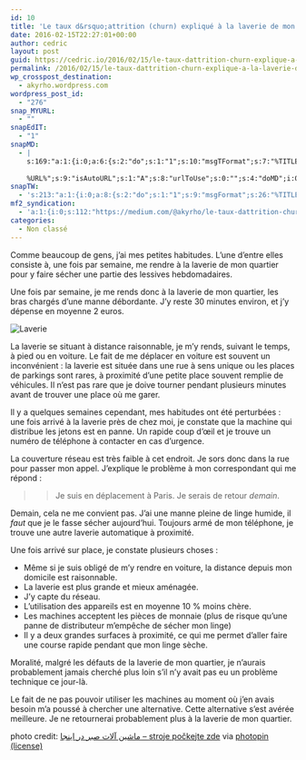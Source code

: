```yaml
---
id: 10
title: 'Le taux d&rsquo;attrition (churn) expliqué à la laverie de mon quartier'
date: 2016-02-15T22:27:01+00:00
author: cedric
layout: post
guid: https://cedric.io/2016/02/15/le-taux-dattrition-churn-explique-a-la-laverie-de-mon-quartier.html
permalink: /2016/02/15/le-taux-dattrition-churn-explique-a-la-laverie-de-mon-quartier/
wp_crosspost_destination:
  - akyrho.wordpress.com
wordpress_post_id:
  - "276"
snap_MYURL:
  - ""
snapEdIT:
  - "1"
snapMD:
  - |
    s:169:"a:1:{i:0;a:6:{s:2:"do";s:1:"1";s:10:"msgTFormat";s:7:"%TITLE%";s:9:"msgFormat";s:19:"%FULLTEXT%
    
    %URL%";s:9:"isAutoURL";s:1:"A";s:8:"urlToUse";s:0:"";s:4:"doMD";i:0;}}";
snapTW:
  - 's:213:"a:1:{i:0;a:8:{s:2:"do";s:1:"1";s:9:"msgFormat";s:26:"%TITLE%. %EXCERPT% - %URL%";s:8:"attchImg";s:1:"1";s:9:"isAutoImg";s:1:"A";s:8:"imgToUse";s:0:"";s:9:"isAutoURL";s:1:"A";s:8:"urlToUse";s:0:"";s:4:"doTW";i:0;}}";'
mf2_syndication:
  - 'a:1:{i:0;s:112:"https://medium.com/@akyrho/le-taux-dattrition-churn-expliqu%C3%A9-%C3%A0-la-laverie-de-mon-quartier-57f735c451ad";}'
categories:
  - Non classé
---
```

Comme beaucoup de gens, j’ai mes petites habitudes. L’une d’entre elles consiste à, une fois par semaine, me rendre à la laverie de mon quartier pour y faire sécher une partie des lessives hebdomadaires.

Une fois par semaine, je me rends donc à la laverie de mon quartier, les bras chargés d’une manne débordante. J’y reste 30 minutes environ, et j’y dépense en moyenne 2 euros.

<!-- more -->

![Laverie](/images/13774976555_f90105d347_b.jpg) 

La laverie se situant à distance raisonnable, je m’y rends, suivant le temps, à pied ou en voiture. Le fait de me déplacer en voiture est souvent un inconvénient&nbsp;: la laverie est située dans une rue à sens unique ou les places de parkings sont rares, à proximité d’une petite place souvent remplie de véhicules. Il n’est pas rare que je doive tourner pendant plusieurs minutes avant de trouver une place où me garer.

Il y a quelques semaines cependant, mes habitudes ont été perturbées&nbsp;: une fois arrivé à la laverie près de chez moi, je constate que la machine qui distribue les jetons est en panne. Un rapide coup d’œil et je trouve un numéro de téléphone à contacter en cas d’urgence.

La couverture réseau est très faible à cet endroit. Je sors donc dans la rue pour passer mon appel. J’explique le problème à mon correspondant qui me répond&nbsp;:

> > Je suis en déplacement à Paris. Je serais de retour _demain_.

Demain, cela ne me convient pas. J’ai une manne pleine de linge humide, il _faut_ que je le fasse sécher aujourd’hui. Toujours armé de mon téléphone, je trouve une autre laverie automatique à proximité.

Une fois arrivé sur place, je constate plusieurs choses&nbsp;:

  * Même si je suis obligé de m’y rendre en voiture, la distance depuis mon domicile est raisonnable.
  * La laverie est plus grande et mieux aménagée.
  * J’y capte du réseau.
  * L’utilisation des appareils est en moyenne 10&nbsp;% moins chère.
  * Les machines acceptent les pièces de monnaie (plus de risque qu’une panne de distributeur m’empêche de sécher mon linge)
  * Il y a deux grandes surfaces à proximité, ce qui me permet d’aller faire une course rapide pendant que mon linge sèche.

Moralité, malgré les défauts de la laverie de mon quartier, je n’aurais probablement jamais cherché plus loin s’il n’y avait pas eu un problème technique ce jour-là.

Le fait de ne pas pouvoir utiliser les machines au moment où j’en avais besoin m’a poussé à chercher une alternative. Cette alternative s’est avérée meilleure. Je ne retournerai probablement plus à la laverie de mon quartier.

photo credit: [ماشین آلات صبر در اینجا &#8211; stroje počkejte zde](http://www.flickr.com/photos/32348401@N00/13774976555) via [photopin](http://photopin.com) [(license)](https://creativecommons.org/licenses/by-nc/2.0/)